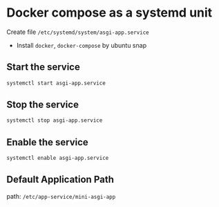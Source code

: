 # Docker compose as a systemd unit

Create file `/etc/systemd/system/asgi-app.service`
* Install `docker`, `docker-compose` by ubuntu snap


## Start the service

```bash
systemctl start asgi-app.service
```

## Stop the service
```bash
systemctl stop asgi-app.service
```

## Enable the service

```bash
systemctl enable asgi-app.service
```

## Default Application Path 

path: `/etc/app-service/mini-asgi-app`
